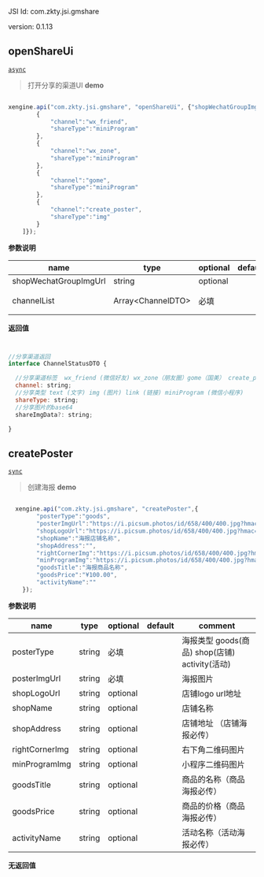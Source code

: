 

JSI Id: com.zkty.jsi.gmshare

version: 0.1.13



## openShareUi
[`async`](/docs/modules/模块-规范?id=jsi-调用)
> 打开分享的渠道UI
**demo**
``` js

xengine.api("com.zkty.jsi.gmshare", "openShareUi", {"shopWechatGroupImgUrl":"","channelList":[
        {
            "channel":"wx_friend",
            "shareType":"miniProgram"
        },
        {
            "channel":"wx_zone",
            "shareType":"miniProgram"
        },
        {
            "channel":"gome",
            "shareType":"miniProgram"
        },
        {
            "channel":"create_poster",
            "shareType":"img"
        }
    ]});

``` 

**参数说明**

| name                        | type      | optional | default   | comment  |
| --------------------------- | --------- | -------- | --------- |--------- |
| shopWechatGroupImgUrl | string | optional |  |  |
| channelList | Array\<ChannelDTO\> | 必填 |  | 展示的分享渠道 |
**返回值**
``` js


//分享渠道返回
interface ChannelStatusDTO {

  //分享渠道标签  wx_friend (微信好友) wx_zone（朋友圈）gome（国美） create_poster(生成海报) save_img(保存图片)
  channel: string;
  //分享类型 text (文字) img (图片) link (链接) miniProgram (微信小程序)
  shareType: string;
  //分享图片的base64
  shareImgData?: string;

}
``` 



## createPoster
[`sync`](/docs/modules/模块-规范?id=jsi-调用)
> 创建海报
**demo**
``` js

  xengine.api("com.zkty.jsi.gmshare", "createPoster",{
        "posterType":"goods",
        "posterImgUrl":"https://i.picsum.photos/id/658/400/400.jpg?hmac=mo1ioi7RJtmA8U7UCDNYXsibPrMbHXvcnGQe23Hqgl4",
        "shopLogoUrl":"https://i.picsum.photos/id/658/400/400.jpg?hmac=mo1ioi7RJtmA8U7UCDNYXsibPrMbHXvcnGQe23Hqgl4",
        "shopName":"海报店铺名称",
        "shopAddress":"",
        "rightCornerImg":"https://i.picsum.photos/id/658/400/400.jpg?hmac=mo1ioi7RJtmA8U7UCDNYXsibPrMbHXvcnGQe23Hqgl4",
        "minProgramImg":"https://i.picsum.photos/id/658/400/400.jpg?hmac=mo1ioi7RJtmA8U7UCDNYXsibPrMbHXvcnGQe23Hqgl4",
        "goodsTitle":"海报商品名称",
        "goodsPrice":"¥100.00",
        "activityName":""
    });

``` 

**参数说明**

| name                        | type      | optional | default   | comment  |
| --------------------------- | --------- | -------- | --------- |--------- |
| posterType | string | 必填 |  | 海报类型  goods(商品) shop(店铺) activity(活动) |
| posterImgUrl | string | 必填 |  | 海报图片 |
| shopLogoUrl | string | optional |  | 店铺logo url地址 |
| shopName | string | optional |  | 店铺名称 |
| shopAddress | string | optional |  | 店铺地址 （店铺海报必传） |
| rightCornerImg | string | optional |  | 右下角二维码图片 |
| minProgramImg | string | optional |  | 小程序二维码图片 |
| goodsTitle | string | optional |  | 商品的名称（商品海报必传） |
| goodsPrice | string | optional |  | 商品的价格（商品海报必传） |
| activityName | string | optional |  | 活动名称（活动海报必传） |
**无返回值**


    